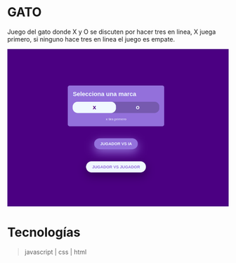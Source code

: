 # GATO
Juego del gato donde X y O se discuten por hacer tres en linea, X juega primero, si ninguno hace tres en linea el juego es empate.

![hangman-game-cover](https://raw.githubusercontent.com/alvaro-bm18/gato/master/screenshots/GATO-cover.png)

# Tecnologías
> javascript | css | html
